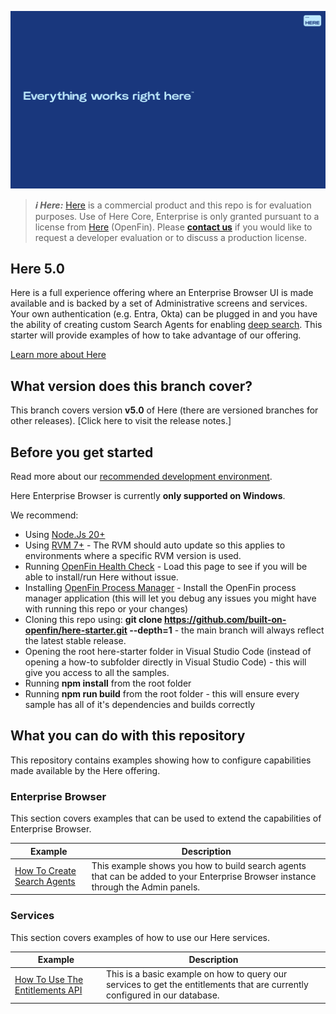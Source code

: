 ![Here Starter](./assets/Here-Starter.png)

> **_:information_source: Here:_** [Here](https://www.here.io) is a commercial product and this repo is for evaluation purposes. Use of Here Core, Enterprise is only granted pursuant to a license from [Here](https://www.here.io) (OpenFin). Please [**contact us**](https://www.here.io/contact) if you would like to request a developer evaluation or to discuss a production license.

## Here 5.0

Here is a full experience offering where an Enterprise Browser UI is made available and is backed by a set of Administrative screens and services. Your own authentication (e.g. Entra, Okta) can be plugged in and you have the ability of creating custom Search Agents for enabling [deep search](https://www.here.io/here-browser/deep-search). This starter will provide examples of how to take advantage of our offering.

[Learn more about Here](https://www.here.io/)

## What version does this branch cover?

This branch covers version **v5.0** of Here (there are versioned branches for other releases). [Click here to visit the release notes.]

## Before you get started

Read more about our [recommended development environment](https://developers.openfin.co/of-docs/docs/set-up-your-dev-environment).

Here Enterprise Browser is currently **only supported on Windows**.

We recommend:

- Using [Node.Js 20+](https://nodejs.org/en/about/previous-releases)
- Using [RVM 7+](https://developer.openfin.co/versions/?product=RVM) - The RVM should auto update so this applies to environments where a specific RVM version is used.
- Running [OpenFin Health Check](https://cdn.openfin.co/health/deployment/index.html) - Load this page to see if you will be able to install/run Here without issue.
- Installing [OpenFin Process Manager](https://start.openfin.co/pm) - Install the OpenFin process manager application (this will let you debug any issues you might have with running this repo or your changes)
- Cloning this repo using: **git clone <https://github.com/built-on-openfin/here-starter.git> --depth=1** - the main branch will always reflect the latest stable release.
- Opening the root here-starter folder in Visual Studio Code (instead of opening a how-to subfolder directly in Visual Studio Code) - this will give you access to all the samples.
- Running **npm install** from the root folder
- Running **npm run build** from the root folder - this will ensure every sample has all of it's dependencies and builds correctly

## What you can do with this repository

This repository contains examples showing how to configure capabilities made available by the Here offering.

### Enterprise Browser

This section covers examples that can be used to extend the capabilities of Enterprise Browser.

| Example                                                            | Description                                                                                                                                                                                                     |
| ------------------------------------------------------------------ | --------------------------------------------------------------------------------------------------------------------------------------------------------------------------------------------------------------- |
| [How To Create Search Agents](./how-to/create-a-search-agent/)     | This example shows you how to build search agents that can be added to your Enterprise Browser instance through the Admin panels.                                                                                |

### Services

This section covers examples of how to use our Here services.

| Example                                                                 | Description                                                                                                                 |
| ----------------------------------------------------------------------- | --------------------------------------------------------------------------------------------------------------------------- |
| [How To Use The Entitlements API](./how-to/use-the-entitlements-api/)   | This is a basic example on how to query our services to get the entitlements that are currently configured in our database.  |
